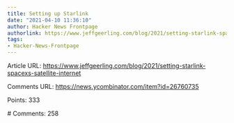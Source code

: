 ```yaml
---
title: Setting up Starlink
date: "2021-04-10 11:36:10"
author: Hacker News Frontpage
authorlink: https://www.jeffgeerling.com/blog/2021/setting-starlink-spacexs-satellite-internet
tags:
- Hacker-News-Frontpage
---
```


<p>Article URL: <a href="https://www.jeffgeerling.com/blog/2021/setting-starlink-spacexs-satellite-internet">https://www.jeffgeerling.com/blog/2021/setting-starlink-spacexs-satellite-internet</a></p>
<p>Comments URL: <a href="https://news.ycombinator.com/item?id=26760735">https://news.ycombinator.com/item?id=26760735</a></p>
<p>Points: 333</p>
<p># Comments: 258</p>
